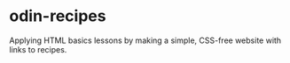 # odin-recipes
Applying HTML basics lessons by making a simple, CSS-free website with links to recipes.